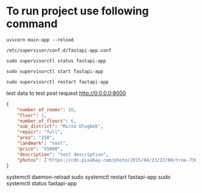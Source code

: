 # To run project use following command
    uvicorn main:app --reload


`/etc/supervisor/conf.d/fastapi-app.conf`


`sudo supervisorctl status fastapi-app`

`sudo supervisorctl start fastapi-app`

`sudo supervisorctl restart fastapi-app`


test data to test post request http://0.0.0.0:8000
```json
{
    "number_of_rooms": 10,
    "floor": 1,
    "number_of_floors": 6,
    "sub_district": "Mirzo Ulugbek",
    "repair": "full",
    "area": "150",
    "landmark": "test",
    "price": "55000",
    "description": "test description",
    "photos": ["https://cdn.pixabay.com/photo/2015/04/23/22/00/tree-736885_640.jpg", "https://cdn.pixabay.com/photo/2015/04/23/22/00/tree-736885_640.jpg"]
}
```

 systemctl daemon-reload
 sudo systemctl restart fastapi-app
 sudo systemctl status fastapi-app
